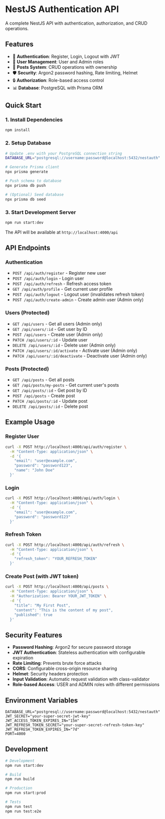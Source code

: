 # NestJS Authentication API

A complete NestJS API with authentication, authorization, and CRUD operations.

## Features

- 🔐 **Authentication**: Register, Login, Logout with JWT
- 👥 **User Management**: User and Admin roles
- 📝 **Posts System**: CRUD operations with ownership
- 🛡️ **Security**: Argon2 password hashing, Rate limiting, Helmet
- 🔒 **Authorization**: Role-based access control
- 📊 **Database**: PostgreSQL with Prisma ORM

## Quick Start

### 1. Install Dependencies
```bash
npm install
```

### 2. Setup Database
```bash
# Update .env with your PostgreSQL connection string
DATABASE_URL="postgresql://username:password@localhost:5432/nestauth"

# Generate Prisma client
npx prisma generate

# Push schema to database
npx prisma db push

# (Optional) Seed database
npx prisma db seed
```

### 3. Start Development Server
```bash
npm run start:dev
```

The API will be available at `http://localhost:4000/api`

## API Endpoints

### Authentication
- `POST /api/auth/register` - Register new user
- `POST /api/auth/login` - Login user
- `POST /api/auth/refresh` - Refresh access token
- `GET /api/auth/profile` - Get current user profile
- `POST /api/auth/logout` - Logout user (invalidates refresh token)
- `POST /api/auth/create-admin` - Create admin user (Admin only)

### Users (Protected)
- `GET /api/users` - Get all users (Admin only)
- `GET /api/users/:id` - Get user by ID
- `POST /api/users` - Create user (Admin only)
- `PATCH /api/users/:id` - Update user
- `DELETE /api/users/:id` - Delete user (Admin only)
- `PATCH /api/users/:id/activate` - Activate user (Admin only)
- `PATCH /api/users/:id/deactivate` - Deactivate user (Admin only)

### Posts (Protected)
- `GET /api/posts` - Get all posts
- `GET /api/posts/my-posts` - Get current user's posts
- `GET /api/posts/:id` - Get post by ID
- `POST /api/posts` - Create post
- `PATCH /api/posts/:id` - Update post
- `DELETE /api/posts/:id` - Delete post

## Example Usage

### Register User
```bash
curl -X POST http://localhost:4000/api/auth/register \
  -H "Content-Type: application/json" \
  -d '{
    "email": "user@example.com",
    "password": "password123",
    "name": "John Doe"
  }'
```

### Login
```bash
curl -X POST http://localhost:4000/api/auth/login \
  -H "Content-Type: application/json" \
  -d '{
    "email": "user@example.com",
    "password": "password123"
  }'
```

### Refresh Token
```bash
curl -X POST http://localhost:4000/api/auth/refresh \
  -H "Content-Type: application/json" \
  -d '{
    "refresh_token": "YOUR_REFRESH_TOKEN"
  }'
```

### Create Post (with JWT token)
```bash
curl -X POST http://localhost:4000/api/posts \
  -H "Content-Type: application/json" \
  -H "Authorization: Bearer YOUR_JWT_TOKEN" \
  -d '{
    "title": "My First Post",
    "content": "This is the content of my post",
    "published": true
  }'
```

## Security Features

- **Password Hashing**: Argon2 for secure password storage
- **JWT Authentication**: Stateless authentication with configurable expiration
- **Rate Limiting**: Prevents brute force attacks
- **CORS**: Configurable cross-origin resource sharing
- **Helmet**: Security headers protection
- **Input Validation**: Automatic request validation with class-validator
- **Role-based Access**: USER and ADMIN roles with different permissions

## Environment Variables

```env
DATABASE_URL="postgresql://username:password@localhost:5432/nestauth"
JWT_SECRET="your-super-secret-jwt-key"
JWT_ACCESS_TOKEN_EXPIRES_IN="15m"
JWT_REFRESH_TOKEN_SECRET="your-super-secret-refresh-token-key"
JWT_REFRESH_TOKEN_EXPIRES_IN="7d"
PORT=4000
```

## Development

```bash
# Development
npm run start:dev

# Build
npm run build

# Production
npm run start:prod

# Tests
npm run test
npm run test:e2e
```